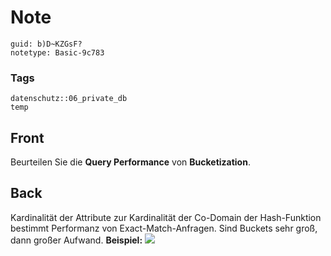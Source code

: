 # Note
```
guid: b)D~KZGsF?
notetype: Basic-9c783
```

### Tags
```
datenschutz::06_private_db
temp
```

## Front
Beurteilen Sie die <b>Query Performance</b> von
<b>Bucketization</b>.

## Back
Kardinalität der Attribute zur Kardinalität der Co-Domain der
Hash-Funktion bestimmt Performanz von Exact-Match-Anfragen. Sind
Buckets sehr groß, dann großer Aufwand. <b>Beispiel:</b> <img src="paste-cc375746e3bffad03facd2b04b097f20f30a8362.jpg">
